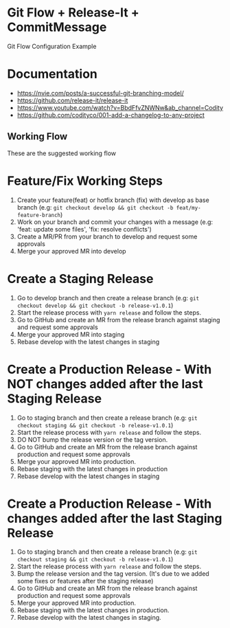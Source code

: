 # Git Flow + Release-It + CommitMessage
Git Flow Configuration Example

# Documentation
- https://nvie.com/posts/a-successful-git-branching-model/
- https://github.com/release-it/release-it
- https://www.youtube.com/watch?v=BbdFfvZNWNw&ab_channel=Codity
- https://github.com/codityco/001-add-a-changelog-to-any-project

## Working Flow
These are the suggested working flow

# Feature/Fix Working Steps
1. Create your feature(feat) or hotfix branch (fix) with develop as base branch (e.g: `git checkout develop && git checkout -b feat/my-feature-branch`)
2. Work on your branch and commit your changes with a message (e.g: 'feat: update some files', 'fix: resolve conflicts')
3. Create a MR/PR from your branch to develop and request some approvals
4. Merge your approved MR into develop

# Create a Staging Release
1. Go to develop branch and then create a release branch (e.g: `git checkout develop && git checkout -b release-v1.0.1`)
2. Start the release process with `yarn release` and follow the steps.
3. Go to GitHub and create an MR from the release branch against staging and request some approvals
4. Merge your approved MR into staging
5. Rebase develop with the latest changes in staging

# Create a Production Release - With NOT changes added after the last Staging Release
1. Go to staging branch and then create a release branch (e.g: `git checkout staging && git checkout -b release-v1.0.1`)
2. Start the release process with `yarn release` and follow the steps.
3. DO NOT bump the release version or the tag version.
4. Go to GitHub and create an MR from the release branch against production and request some approvals
5. Merge your approved MR into production.
6. Rebase staging with the latest changes in production
7. Rebase develop with the latest changes in staging

# Create a Production Release - With changes added after the last Staging Release
1. Go to staging branch and then create a release branch (e.g: `git checkout staging && git checkout -b release-v1.0.1`)
2. Start the release process with `yarn release` and follow the steps.
3. Bump the release version and the tag version. (It's due to we added some fixes or features after the staging release)
4. Go to GitHub and create an MR from the release branch against production and request some approvals
5. Merge your approved MR into production.
6. Rebase staging with the latest changes in production.
7. Rebase develop with the latest changes in staging.